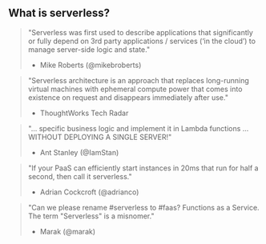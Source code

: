 ## What is serverless?

> "Serverless was first used to describe applications that significantly or fully depend on 3rd party applications / services (‘in the cloud’) to manage server-side logic and state."
> - Mike Roberts (@mikebroberts)


> "Serverless architecture is an approach that replaces long-running virtual machines with ephemeral compute power that comes into existence on request and disappears immediately after use."
> - ThoughtWorks Tech Radar


> "... specific business logic and implement it in Lambda functions ... WITHOUT DEPLOYING A SINGLE SERVER!"
> - Ant Stanley (@IamStan)


> "If your PaaS can efficiently start instances in 20ms that run for half a second, then call it serverless."
> - Adrian Cockcroft (@adrianco)


> "Can we please rename #serverless to #faas? Functions as a Service. The term "Serverless" is a misnomer."
> - Marak (@marak)